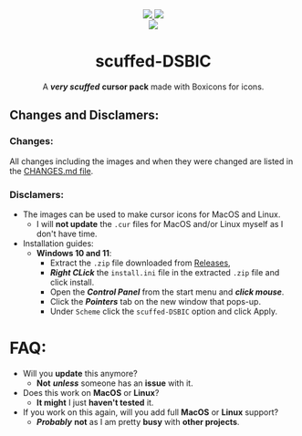 

<div align="center">
  <a href="https://github.com/james-beans/scuffed-DSBIC">
    <img src="https://custom-icon-badges.demolab.com/badge/-scuffed--DSBIC-1F222E?style=for-the-badge&logoColor=black&logo=github&labelColor=white" target="_blank" />
  </a>
  <a href="https://github.com/atisawd/boxicons">
    <img src="https://custom-icon-badges.demolab.com/badge/-Boxicons-1F222E?style=for-the-badge&logoColor=black&logo=github&labelColor=white" target="_blank" />
  </a>
  <br>
  <a href="https://github.com/james-beans/scuffed-DSBIC/blob/main/LICENSE.md">
    <img src="https://custom-icon-badges.demolab.com/badge/-Dual License-1F222E?style=for-the-badge&logoColor=black&logo=law&labelColor=white" target="_blank" />
  </a>



# scuffed-DSBIC
A ***very scuffed*** **cursor pack** made with Boxicons for icons.

</div>

## Changes and Disclamers:

### Changes:
All changes including the images and when they were changed are listed in the [CHANGES.md file](https://github.com/james-beans/scuffed-DSBIC/blob/main/CHANGES.md).

### Disclamers:
- The images can be used to make cursor icons for MacOS and Linux.
  - I will **not update** the `.cur` files for MacOS and/or Linux myself as I don't have time.
- Installation guides:
  - **Windows 10 and 11**:
    - Extract the `.zip` file downloaded from [Releases](https://github.com/james-beans/scuffed-DSBIC/releases),
    - ***Right CLick*** the `install.ini` file in the extracted `.zip` file and click install.
    - Open the ***Control Panel*** from the start menu and ***click mouse***.
    - Click the ***Pointers*** tab on the new window that pops-up.
    - Under `Scheme` click the `scuffed-DSBIC` option and click Apply.


# FAQ:
- Will you **update** this anymore?
  - **Not** ***unless*** someone has an **issue** with it.
- Does this work on **MacOS** or **Linux**?
  - **It might** I just **haven't tested** it.
- If you work on this again, will you add full **MacOS** or **Linux** support?
  - ***Probably*** **not** as I am pretty **busy** with **other projects**.

</div>
